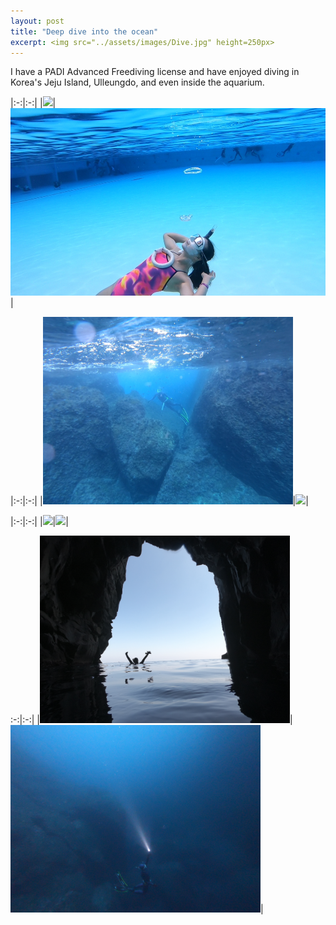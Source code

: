 ```yaml
---
layout: post
title: "Deep dive into the ocean"
excerpt: <img src="../assets/images/Dive.jpg" height=250px>
---
```



I have a PADI Advanced Freediving license and have enjoyed diving in Korea's Jeju Island, Ulleungdo, and even inside the aquarium.


|:-:|:-:|
|<img src="../../../assets/images/Dive2.jpg" height=300px>|<img src="../../../assets/images/Dive3.jpg" height=300px>|

|:-:|:-:|
|<img src="../../../assets/images/Dive1.jpg" height=300px>|<img src="../../../assets/images/Dive4.jpg" height=300px>|

|:-:|:-:|
|<img src="../../../assets/images/Dive5.png" height=300px>|<img src="../../../assets/images/Dive.jpg" height=300px>|

:-:|:-:|
|<img src="../../../assets/images/Dive6.jpg" height=300px>|<img src="../../../assets/images/Dive7.JPG" height=300px>|
